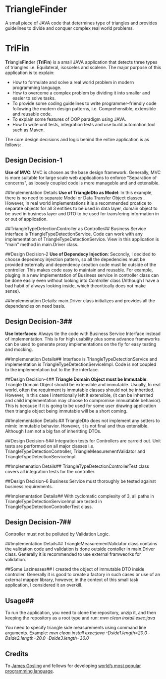 # **Tri**angle**Fin**der
A small piece of JAVA code that determines type of triangles and provides guidelines to divide and conquer complex real world problems.

# **TriFin**
 **Tri**angle**Fin**der (**TriFin**) is a small JAVA application that detects three types of triangles i.e.  Equilateral, isosceles and scalene.  The major purpose of this application is to explain: 

*	How to formulate and solve a real world problem in modern programming language.
*	How to overcome a complex problem by dividing it into smaller and easier to solve tasks. 
*	To provide some coding guidelines to write programmer–friendly code following the modern design patterns, i.e. Comprehensible, extensible and reusable code.
*	To explain some features of OOP paradigm using JAVA.
*	How to write unit tests, integration tests and use build automation tool such as Maven. 

The core design decisions and logic behind the entire application is as follows:

## Design Decision-1
**Use of MVC**: MVC is chosen as the base design framework. Generally, MVC is more suitable for large scale web applications to enforce "Separation of concerns", as loosely coupled code is more manageble and and extensible.


##Implementation Details
**Use of TriangleDto as Model**: In this example, there is no need to separate Model or Data Transfer Object classes . However, in real world implementations it is a recommended prcatice to separate objects for all 3 entities to be used in data layer, domain object to be used in business layer and DTO to be used for transfering information in or out of application.

##TriangleTypeDetectionController as Controller##
Business Service interface is TriangleTypeDetectionService. Code can work with any implementation of TriangleTypeDetectionService. View in this application is "main" method in main.Driver class.

##Design Decision-2
**Use of Dependecy Injection**: Secondly, I decided to choose depedency injection pattern, so all the depedencies must be provided externally and dependency creation code must lie outside of the controller. This makes code easy to maintain and reusable. For example, pluging in a new implementation of Business service in controller class can be done easily even without looking into Controller class (Although I have a bad habit of always looking inside, which theoritically does not make sense). 

##Implemenation Details:
main.Driver class initializes and provides all the dependencies on need basis. 

## Design Decision-3##
**Use Interfaces**: Always tie the code with Business Service Interface instead of implementation. This is for high usability plus some advance frameworks can be used to generate proxy implementations on the fly for easy testing and mocking. 

##Implemenation Details##
Interface is TriangleTypeDetectionService and implementation is TriangleTypeDetectionServiceImpl. Code is not coupled to the implementation but to the the interface.

##Design Decision-4##
**Triangle Domain Object must be Immutable**: Triangle Domain Object should be extensible and immutable. Usually, In real world, often the requirment is immutable classes should not be inhertied. However, in this case I intentionally left it extensible, (it can be inherrited and child implementation may choose to compromise immuatable behavior). This is because if it is going to be used for some user drawing application then triangle object being immutable will be a short coming.

##Implementation Details:##
TriangleDto does not implement any setters to mimic immutable behavior. However, it is not final and thus extensible. Although I am not a big fan of inheritting DTOs.

##Design Decision-5##
Integration tests for Controllers are carreid out. Unit tests are performed on all major classes i.e. TriangleTypeDetectionController, TriangleMeasurementValidator and TriangleTypeDetectionServiceImpl. 

##Implemenation Details##
TriangleTypeDetectionControllerTest class covers all integration tests for the controller.

##Design Decision-6
Business Service must thoroughly be tested against business requirements.

##Implementation Details##
With cyclomatic complexity of 3, all paths in TriangleTypeDetectionServiceImpl are tested in TriangleTypeDetectionControllerTest class.

## Design Decision-7##
Controller must not be polluted by Validation Logic.

##Implementation Details##
TriangleMeasurementValidator class contains the validation code and validation is done outside contoller in main.Driver class. Generally it is recommended to use external framweorks for validation.

##Some Lazinesses##
I created the object of immutable DTO inside controller. Generally it is good to create a factory in such cases or use of an external mapper library, however, in the context of this small task application, I considered it an overkill.

## Usage##
To run the application, you need to clone the repository, unzip it, and then keeping the repository as a root type and run:  *mvn clean install exec:java*

You need to specify triangle side measurements using command line arguments. 
Example:   *mvn clean install exec:java -Dside1.length=20.0 -Dside2.length=20.0 -Dside3.length=30.0*


## Credits 
To [James Gosling]( https://www.linkedin.com/in/jamesgosling) and fellows for developing [world’s most popular programming language](http://www.tiobe.com/tiobe_index). 




